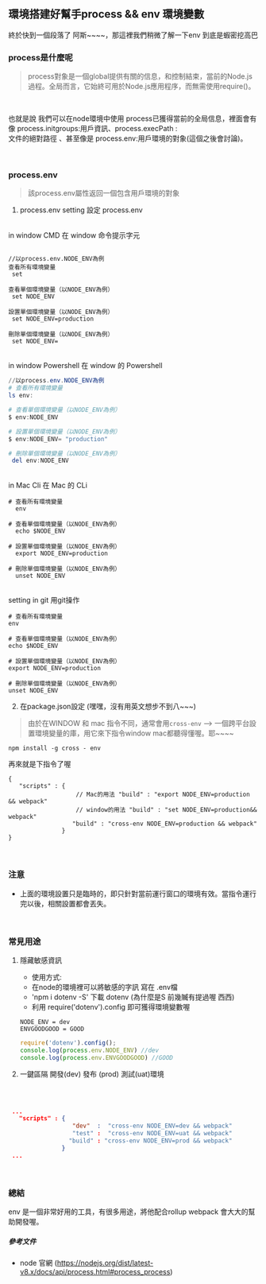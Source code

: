## 環境搭建好幫手process && env 環境變數

終於快到一個段落了 阿斯~~~~，那這裡我們稍微了解一下env 到底是蝦密挖高巴


### process是什麼呢
> process對象是一個global提供有關的信息，和控制結束，當前的Node.js過程。全局而言，它始終可用於Node.js應用程序，而無需使用require()。

</br>

也就是說 我們可以在node環境中使用 process已獲得當前的全局信息，裡面會有像 process.initgroups:用戶資訊、process.execPath : 
</br>
文件的絕對路徑 、甚至像是 process.env:用戶環境的對象(這個之後會討論)。

</br>

### process.env
> 該process.env屬性返回一個包含用戶環境的對象

1. process.env setting 設定 process.env 

  </br>
  in window CMD 在 window 命令提示字元
  </br>
   
   ```window CMD
   
   //以process.env.NODE_ENV為例
   查看所有環境變量
    set

   查看單個環境變量（以NODE_ENV為例）
    set NODE_ENV

   設置單個環境變量（以NODE_ENV為例）
    set NODE_ENV=production

   刪除單個環境變量（以NODE_ENV為例）
    set NODE_ENV=
   ```
   
  </br>
  in window Powershell 在 window 的 Powershell
  </br>
  
  ```Powershell
  //以process.env.NODE_ENV為例
  # 查看所有環境變量
  ls env:

  # 查看單個環境變量（以NODE_ENV為例）
  $ env:NODE_ENV

  # 設置單個環境變量（以NODE_ENV為例）
  $ env:NODE_ENV= "production"

  # 刪除單個環境變量（以NODE_ENV為例）
   del env:NODE_ENV
  ```
  
  </br>
  in Mac Cli 在 Mac 的 CLi
  </br>
  
  ```
  # 查看所有環境變量
    env

  # 查看單個環境變量（以NODE_ENV為例）
    echo $NODE_ENV

  # 設置單個環境變量（以NODE_ENV為例）
    export NODE_ENV=production

  # 刪除單個環境變量（以NODE_ENV為例）
    unset NODE_ENV
  ```
  
  </br>
   setting in git 用git操作 
  </br>
  
  ```
  # 查看所有環境變量
  env

  # 查看單個環境變量（以NODE_ENV為例）
  echo $NODE_ENV

  # 設置單個環境變量（以NODE_ENV為例）
  export NODE_ENV=production

  # 刪除單個環境變量（以NODE_ENV為例）
  unset NODE_ENV
  ```
2. 在package.json設定 (嘿嘿，沒有用英文想步不到八~~~)
  > 由於在WINDOW 和 mac 指令不同，通常會用`cross-env` --> 一個跨平台設置環境變量的庫，用它來下指令window mac都聽得懂喔。耶~~~~
  
  ```首先 先安裝
  npm install -g cross - env
  ```
  再來就是下指令了喔
  ```
  { 
     "scripts" : {
                     // Mac的用法 "build" : "export NODE_ENV=production && webpack" 
                     // window的用法 "build" : "set NODE_ENV=production&& webpack"
                    "build" : "cross-env NODE_ENV=production && webpack" 
                 }
  }
  ```
  
  
  </br>
  
### 注意
- 上面的環境設置只是臨時的，即只針對當前運行窗口的環境有效。當指令運行完以後，相關設置都會丟失。

</br>

### 常見用途
1. 隱藏敏感資訊
   - 使用方式:
   - 在node的環境裡可以將敏感的字訊 寫在 .env檔
   - 'npm i dotenv -S' 下載 dotenv (為什麼是S 前幾贓有提過喔 西西)
   - 利用 require('dotenv').config 即可獲得環境變數喔
   
   ```.env檔
   NODE_ENV = dev
   ENVGOODGOOD = GOOD
   
   ```
   ```index.js
   require('dotenv').config();
   console.log(process.env.NODE_ENV) //dev
   console.log(process.env.ENVGOODGOOD) //GOOD
   ```
   
2. 一鍵區隔 開發(dev) 發布 (prod) 測試(uat)環境

</br>

   ```package.json
   
    ...
      "scripts" : {
                     "dev"  :  "cross-env NODE_ENV=dev && webpack" 
                     "test" :  "cross-env NODE_ENV=uat && webpack" 
                    "build" : "cross-env NODE_ENV=prod && webpack" 
                  }
    ...
   ```
</br>

### 總結
env 是一個非常好用的工具，有很多用途，將他配合rollup webpack 會大大的幫助開發喔。

##### 參考文件
- node 官網 (https://nodejs.org/dist/latest-v8.x/docs/api/process.html#process_process)
